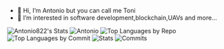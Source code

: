- 👋 Hi, I’m Antonio but you can call me Toni
- 👀 I’m interested in software development,blockchain,UAVs and more...

![Antonio822's Stats](https://github-readme-stats.vercel.app/api?username=Antonio822&theme=gruvbox&show_icons=true&hide_border=true&count_private=false)
![Antonio](http://github-profile-summary-cards.vercel.app/api/cards/profile-details?username=Antonio822&theme=darcula)
![Top Languages by Repo](http://github-profile-summary-cards.vercel.app/api/cards/repos-per-language?username=Antonio822&theme=darcula)
![Top Languages by Commit](http://github-profile-summary-cards.vercel.app/api/cards/most-commit-language?username=Antonio822&theme=darcula)
![Stats](http://github-profile-summary-cards.vercel.app/api/cards/stats?username=Antonio822&theme=darcula)
![Commits](http://github-profile-summary-cards.vercel.app/api/cards/productive-time?username=Antonio822&theme=darcula&utcOffset=8)
